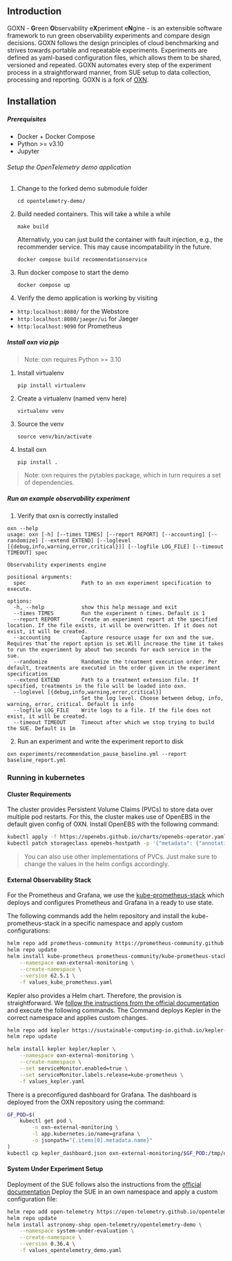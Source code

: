 ## Introduction
GOXN - **G**reen **O**bservability e**X**periment e**N**gine - 
is an extensible software framework to run green observability experiments and compare design decisions.
GOXN follows the design principles of cloud benchmarking and strives towards portable and repeatable experiments.
Experiments are defined as yaml-based configuration files, which allows them to be shared, versioned and repeated.
GOXN automates every step of the experiment process in a straightforward manner, from SUE setup to data collection, processing and reporting. 
GOXN is a fork of [OXN](https://github.com/nymphbox/oxn).


## Installation

##### Prerequisites
- Docker + Docker Compose
- Python >= v3.10
- Jupyter


###### Setup the OpenTelemetry demo application
1.  Change to the forked demo submodule folder

    ```cd opentelemetry-demo/```

2. Build needed containers. This will take a while a while

    ``` make build ```

    Alternativly, you can just build the container with fault injection, e.g., the recommender service. This may cause incompatability in the future. 

    ``` docker compose build recommendationservice ```

3. Run docker compose to start the demo

    ```docker compose up```

3. Verify the demo application is working by visiting

* ```http:localhost:8080/``` for the Webstore
* ```http:localhost:8080/jaeger/ui``` for Jaeger
* ```http:localhost:9090``` for Prometheus

##### Install oxn via pip

> Note: oxn requires Python >= 3.10

1. Install virtualenv

    ```pip install virtualenv```

2. Create a virtualenv (named venv here)

    ```virtualenv venv```

3. Source the venv 

    ```source venv/bin/activate```

4. Install oxn

    ```pip install . ```

> Note: oxn requires the pytables package, which in turn requires a set of dependencies.


##### Run an example observability experiment
1. Verify that oxn is correctly installed 

```
oxn --help
usage: oxn [-h] [--times TIMES] [--report REPORT] [--accounting] [--randomize] [--extend EXTEND] [--loglevel [{debug,info,warning,error,critical}]] [--logfile LOG_FILE] [--timeout TIMEOUT] spec

Observability experiments engine

positional arguments:
  spec                  Path to an oxn experiment specification to execute.

options:
  -h, --help            show this help message and exit
  --times TIMES         Run the experiment n times. Default is 1
  --report REPORT       Create an experiment report at the specified location. If the file exists, it will be overwritten. If it does not exist, it will be created.
  --accounting          Capture resource usage for oxn and the sue. Requires that the report option is set.Will increase the time it takes to run the experiment by about two seconds for each service in the sue.
  --randomize           Randomize the treatment execution order. Per default, treatments are executed in the order given in the experiment specification
  --extend EXTEND       Path to a treatment extension file. If specified, treatments in the file will be loaded into oxn.
  --loglevel [{debug,info,warning,error,critical}]
                        Set the log level. Choose between debug, info, warning, error, critical. Default is info
  --logfile LOG_FILE    Write logs to a file. If the file does not exist, it will be created.
  --timeout TIMEOUT     Timeout after which we stop trying to build the SUE. Default is 1m

```

2. Run an experiment and write the experiment report to disk 

```
oxn experiments/recommendation_pause_baseline.yml --report baseline_report.yml

```

### Running in kubernetes
#### Cluster Requirements
The cluster provides Persistent Volume Claims (PVCs) to store data over multiple pod restarts. For this, the cluster makes use of OpenEBS in the default given config of OXN. Install OpenEBS with the following command:

```bash
kubectl apply -f https://openebs.github.io/charts/openebs-operator.yaml
kubectl patch storageclass openebs-hostpath -p '{"metadata": {"annotations":{"storageclass.kubernetes.io/is-default-class":"true"}}}'
```

> You can also use other implementations of PVCs. Just make sure to change the values in the helm configs accordingly.

#### External Observability Stack
For the Prometheus and Grafana, we use the [kube-prometheus-stack](https://github.com/prometheus-community/helm-charts/tree/main/charts/kube-prometheus-stack) which deploys and configures Prometheus and Grafana in a ready to use state.

The following commands add the helm repository and install the kube-prometheus-stack in a specific namespace and apply custom configurations:
```bash
helm repo add prometheus-community https://prometheus-community.github.io/helm-charts
helm repo update
helm install kube-prometheus prometheus-community/kube-prometheus-stack \
    --namespace oxn-external-monitoring \
    --create-namespace \
    --version 62.5.1 \
    -f values_kube_prometheus.yaml
```

Kepler also provides a Helm chart. Therefore, the provision is straightforward. We [follow the instructions from the official documentation](https://sustainable-computing.io/installation/kepler-helm/) and execute the following commands. The Command deploys Kepler in the correct namespace and applies custom changes.

```bash
helm repo add kepler https://sustainable-computing-io.github.io/kepler-helm-chart
helm repo update

helm install kepler kepler/kepler \
    --namespace oxn-external-monitoring \
    --create-namespace \
    --set serviceMonitor.enabled=true \
    --set serviceMonitor.labels.release=kube-prometheus \
    -f values_kepler.yaml 
```

There is a preconfigured dashboard for Grafana. The dashboard is deployed from the OXN repository using the command:
```bash
GF_POD=$(
    kubectl get pod \
        -n oxn-external-monitoring \
        -l app.kubernetes.io/name=grafana \
        -o jsonpath="{.items[0].metadata.name}"
)
kubectl cp kepler_dashboard.json oxn-external-monitoring/$GF_POD:/tmp/dashboards/kepler_dashboard.json
```


#### System Under Experiment Setup
Deployment of the SUE follows also the instructions from the [official documentation](https://opentelemetry.io/docs/demo/kubernetes-deployment/) Deploy the SUE in an own namespace and apply a custom configuration file:

```bash
helm repo add open-telemetry https://open-telemetry.github.io/opentelemetry-helm-charts
helm repo update
helm install astronomy-shop open-telemetry/opentelemetry-demo \
    --namespace system-under-evaluation \
    --create-namespace \
    --version 0.36.4 \
    -f values_opentelemetry_demo.yaml
```

